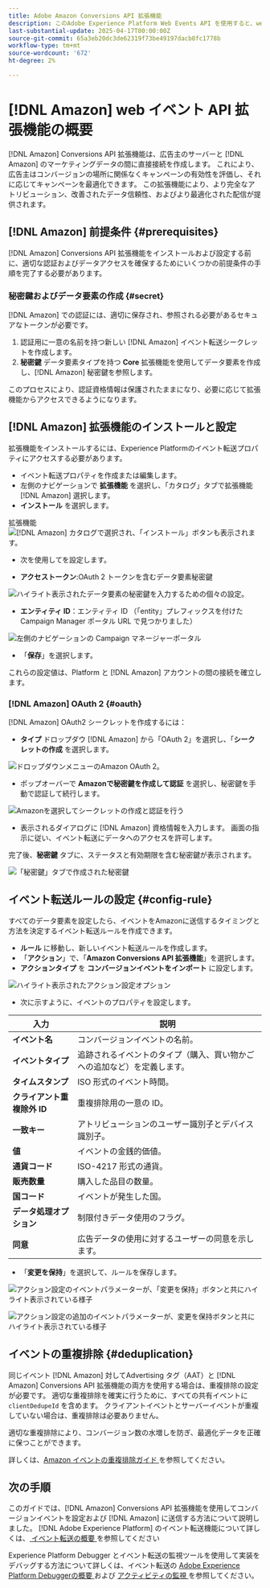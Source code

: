 ```yaml
---
title: Adobe Amazon Conversions API 拡張機能
description: このAdobe Experience Platform Web Events API を使用すると、web サイトとのインタラクションをAmazonと直接共有できます。
last-substantial-update: 2025-04-17T00:00:00Z
source-git-commit: 65a3eb20dc3de62319f73be49197dacb8fc1778b
workflow-type: tm+mt
source-wordcount: '672'
ht-degree: 2%

---
```


# [!DNL Amazon] web イベント API 拡張機能の概要

[!DNL Amazon] Conversions API 拡張機能は、広告主のサーバーと [!DNL Amazon] のマーケティングデータの間に直接接続を作成します。 これにより、広告主はコンバージョンの場所に関係なくキャンペーンの有効性を評価し、それに応じてキャンペーンを最適化できます。 この拡張機能により、より完全なアトリビューション、改善されたデータ信頼性、およびより最適化された配信が提供されます。

## [!DNL Amazon] 前提条件 {#prerequisites}

[!DNL Amazon] Conversions API 拡張機能をインストールおよび設定する前に、適切な認証およびデータアクセスを確保するためにいくつかの前提条件の手順を完了する必要があります。

### 秘密鍵およびデータ要素の作成 {#secret}

[!DNL Amazon] での認証には、適切に保存され、参照される必要があるセキュアなトークンが必要です。

1. 認証用に一意の名前を持つ新しい [!DNL Amazon] イベント転送シークレットを作成します。
2. **秘密鍵** データ要素タイプを持つ **Core** 拡張機能を使用してデータ要素を作成し、[!DNL Amazon] 秘密鍵を参照します。

このプロセスにより、認証資格情報は保護されたままになり、必要に応じて拡張機能からアクセスできるようになります。

## [!DNL Amazon] 拡張機能のインストールと設定

拡張機能をインストールするには、Experience Platformのイベント転送プロパティにアクセスする必要があります。

- イベント転送プロパティを作成または編集します。
- 左側のナビゲーションで **拡張機能** を選択し、「カタログ」タブで拡張機能 [!DNL Amazon] 選択します。
- **インストール** を選択します。

拡張機能 ![[!DNL Amazon] カタログで選択され、「インストール」ボタンも表示されます。](../../../images/extensions/server/amazon/amazon-extension.png)

- 次を使用してを設定します。

- **アクセストークン**:OAuth 2 トークンを含むデータ要素秘密鍵

![ ハイライト表示されたデータ要素の秘密鍵を入力するための個々の設定。](../../../images/extensions/server/amazon/2.png)

- **エンティティ ID**：エンティティ ID （「entity」プレフィックスを付けた Campaign Manager ポータル URL で見つかりました）

![ 左側のナビゲーションの Campaign マネージャーポータル ](../../../images/extensions/server/amazon/3.png)

- 「**保存**」を選択します。

これらの設定値は、Platform と [!DNL Amazon] アカウントの間の接続を確立します。

### [!DNL Amazon] OAuth 2 {#oauth}

[!DNL Amazon] OAuth2 シークレットを作成するには：

- **タイプ** ドロップダウ [!DNL Amazon] から「OAuth 2」を選択し、「**シークレットの作成** を選択します。

![ ドロップダウンメニューのAmazon OAuth 2。](../../../images/extensions/server/amazon/Oauth.png)

- ポップオーバーで **Amazonで秘密鍵を作成して認証** を選択し、秘密鍵を手動で認証して続行します。

![Amazonを選択してシークレットの作成と認証を行う ](../../../images/extensions/server/amazon/Oauth.1.png)

- 表示されるダイアログに [!DNL Amazon] 資格情報を入力します。 画面の指示に従い、イベント転送にデータへのアクセスを許可します。

完了後、**秘密鍵** タブに、ステータスと有効期限を含む秘密鍵が表示されます。

![ 「秘密鍵」タブで作成された秘密鍵 ](../../../images/extensions/server/amazon/Oauth.2.png)

## イベント転送ルールの設定 {#config-rule}

すべてのデータ要素を設定したら、イベントをAmazonに送信するタイミングと方法を決定するイベント転送ルールを作成できます。

- **ルール** に移動し、新しいイベント転送ルールを作成します。
- 「**アクション**」で、「**Amazon Conversions API 拡張機能**」を選択します。
- **アクションタイプ** を **コンバージョンイベントをインポート** に設定します。

![ ハイライト表示されたアクション設定オプション ](../../../images/extensions/server/amazon/4.png)

- 次に示すように、イベントのプロパティを設定します。

| 入力 | 説明 |
| --- | --- |
| **イベント名** | コンバージョンイベントの名前。 |
| **イベントタイプ** | 追跡されるイベントのタイプ（購入、買い物かごへの追加など）を定義します。 |
| **タイムスタンプ** | ISO 形式のイベント時間。 |
| **クライアント重複除外 ID** | 重複排除用の一意の ID。 |
| **一致キー** | アトリビューションのユーザー識別子とデバイス識別子。 |
| **値** | イベントの金銭的価値。 |
| **通貨コード** | ISO-4217 形式の通貨。 |
| **販売数量** | 購入した品目の数量。 |
| **国コード** | イベントが発生した国。 |
| **データ処理オプション** | 制限付きデータ使用のフラグ。 |
| **同意** | 広告データの使用に対するユーザーの同意を示します。 |

- 「**変更を保持**」を選択して、ルールを保存します。

![ アクション設定のイベントパラメーターが、「変更を保持」ボタンと共にハイライト表示されている様子 ](../../../images/extensions/server/amazon/5.png)

![ アクション設定の追加のイベントパラメーターが、変更を保持ボタンと共にハイライト表示されている様子 ](../../../images/extensions/server/amazon/6.png)

## イベントの重複排除 {#deduplication}

同じイベント [!DNL Amazon] 対してAdvertising タグ（AAT）と [!DNL Amazon] Conversions API 拡張機能の両方を使用する場合は、重複排除の設定が必要です。 適切な重複排除を確実に行うために、すべての共有イベントに `clientDedupeId` を含めます。
クライアントイベントとサーバーイベントが重複していない場合は、重複排除は必要ありません。

適切な重複排除により、コンバージョン数の水増しを防ぎ、最適化データを正確に保つことができます。

詳しくは、[Amazon イベントの重複排除ガイド ](https://advertising.amazon.com/) を参照してください。

## 次の手順

このガイドでは、[!DNL Amazon] Conversions API 拡張機能を使用してコンバージョンイベントを設定および [!DNL Amazon] に送信する方法について説明しました。 [!DNL Adobe Experience Platform] のイベント転送機能について詳しくは、[ イベント転送の概要 ](../../../ui/event-forwarding/overview.md) を参照してください

Experience Platform Debugger とイベント転送の監視ツールを使用して実装をデバッグする方法について詳しくは、イベント転送の [Adobe Experience Platform Debuggerの概要 ](https://experienceleague.adobe.com/en/docs/experience-platform/debugger/home) および [ アクティビティの監視 ](https://experienceleague.adobe.com/en/docs/experience-platform/tags/event-forwarding/monitoring) を参照してください。